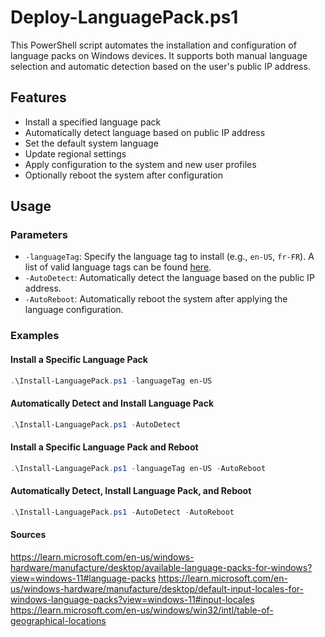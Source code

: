 # Deploy-LanguagePack.ps1

This PowerShell script automates the installation and configuration of language packs on Windows devices. It supports both manual language selection and automatic detection based on the user's public IP address.

## Features

- Install a specified language pack
- Automatically detect language based on public IP address
- Set the default system language
- Update regional settings
- Apply configuration to the system and new user profiles
- Optionally reboot the system after configuration

## Usage

### Parameters

- `-languageTag`: Specify the language tag to install (e.g., `en-US`, `fr-FR`). A list of valid language tags can be found [here](https://learn.microsoft.com/en-us/windows-hardware/manufacture/desktop/available-language-packs-for-windows?view=windows-11#language-packs).
- `-AutoDetect`: Automatically detect the language based on the public IP address.
- `-AutoReboot`: Automatically reboot the system after applying the language configuration.

### Examples

#### Install a Specific Language Pack
```powershell
.\Install-LanguagePack.ps1 -languageTag en-US
```
#### Automatically Detect and Install Language Pack
```powershell
.\Install-LanguagePack.ps1 -AutoDetect
```

#### Install a Specific Language Pack and Reboot
```powershell
.\Install-LanguagePack.ps1 -languageTag en-US -AutoReboot
```

#### Automatically Detect, Install Language Pack, and Reboot
```powershell
.\Install-LanguagePack.ps1 -AutoDetect -AutoReboot
```

#### Sources
https://learn.microsoft.com/en-us/windows-hardware/manufacture/desktop/available-language-packs-for-windows?view=windows-11#language-packs
https://learn.microsoft.com/en-us/windows-hardware/manufacture/desktop/default-input-locales-for-windows-language-packs?view=windows-11#input-locales
https://learn.microsoft.com/en-us/windows/win32/intl/table-of-geographical-locations

